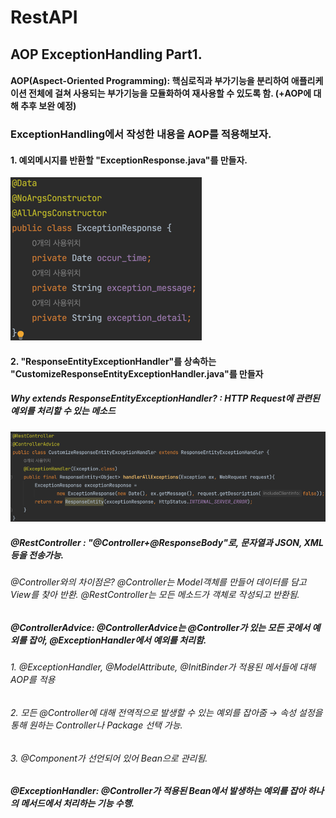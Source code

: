 # RestAPI
## AOP ExceptionHandling Part1.
#### AOP(Aspect-Oriented Programming): 핵심로직과 부가기능을 분리하여 애플리케이션 전체에 걸쳐 사용되는 부가기능을 모듈화하여 재사용할 수 있도록 함. (+AOP에 대해 추후 보완 예정)
### ExceptionHandling에서 작성한 내용을 AOP를 적용해보자.
#### 1. 예외메시지를 반환할 "ExceptionResponse.java"를 만들자.
![img_4.png](img_4.png)
#### 2. "ResponseEntityExceptionHandler"를 상속하는 "CustomizeResponseEntityExceptionHandler.java"를 만들자
##### Why extends ResponseEntityExceptionHandler? : HTTP Request에 관련된 예외를 처리할 수 있는 메소드
![img_5.png](img_5.png)
##### @RestController : "@Controller+@ResponseBody"로, 문자열과 JSON, XML 등을 전송가능.
###### @Controller와의 차이점은? @Controller는 Model객체를 만들어 데이터를 담고 View를 찾아 반환. @RestController는 모든 메소드가 객체로 작성되고 반환됨.
##### @ControllerAdvice: @ControllerAdvice는 @Controller가 있는 모든 곳에서 예외를 잡아, @ExceptionHandler에서 예외를 처리함.
###### 1. @ExceptionHandler, @ModelAttribute, @InitBinder가 적용된 메서들에 대해 AOP를 적용
###### 2. 모든 @Controller에 대해 전역적으로 발생할 수 있는 예외를 잡아줌 → 속성 설정을 통해 원하는 Controller나 Package 선택 가능.
###### 3. @Component가 선언되어 있어 Bean으로 관리됨.
##### @ExceptionHandler: @Controller가 적용된 Bean에서 발생하는 예외를 잡아 하나의 메서드에서 처리하는 기능 수행.